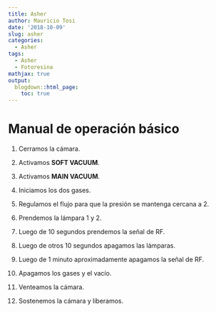 ```yaml
---
title: Asher
author: Mauricio Tosi
date: '2018-10-09'
slug: asher
categories:
  - Asher
tags:
  - Asher
  - Fotoresina
mathjax: true
output:
  blogdown::html_page:
    toc: true
---
```

# Manual de operación básico

1. Cerramos la cámara.

2. Activamos **SOFT VACUUM**.

3. Activamos **MAIN VACUUM**.

4. Iniciamos los dos gases.

5. Regulamos el flujo para que la presión se mantenga cercana a 2.

6. Prendemos la lámpara 1 y 2.

7. Luego de 10 segundos prendemos la señal de RF.

8. Luego de otros 10 segundos apagamos las lámparas.

9. Luego de 1 minuto aproximadamente apagamos la señal de RF.

10. Apagamos los gases y el vacío.

11. Venteamos la cámara.

12. Sostenemos la cámara y liberamos.